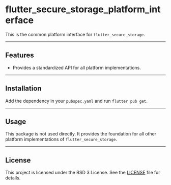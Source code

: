# flutter_secure_storage_platform_interface

This is the common platform interface for `flutter_secure_storage`.

---

## Features

- Provides a standardized API for all platform implementations.

---

## Installation

Add the dependency in your `pubspec.yaml` and run `flutter pub get`.

---

## Usage

This package is not used directly. It provides the foundation for all other platform implementations of `flutter_secure_storage`.

---

## License

This project is licensed under the BSD 3 License. See the [LICENSE](../LICENSE) file for details.

